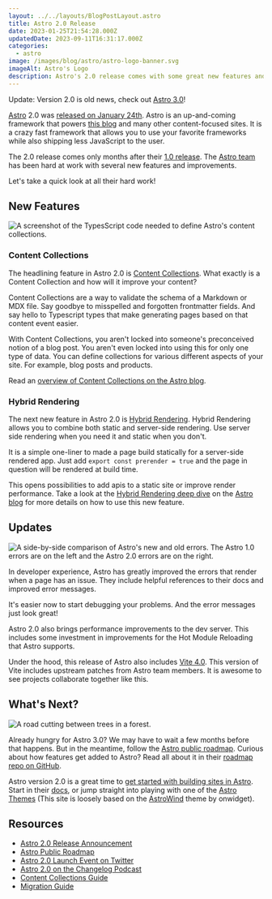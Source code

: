 ```yaml
---
layout: ../../layouts/BlogPostLayout.astro
title: Astro 2.0 Release
date: 2023-01-25T21:54:28.000Z
updatedDate: 2023-09-11T16:31:17.000Z
categories:
  - astro
image: /images/blog/astro/astro-logo-banner.svg
imageAlt: Astro's Logo
description: Astro's 2.0 release comes with some great new features and improvements.
---
```


Update: Version 2.0 is old news, check out [Astro 3.0](../astro-3-0-release/)!

[Astro](../astro/) 2.0 was [released on January 24th](https://astro.build/blog/astro-2/). Astro is an
up-and-coming framework that powers [this blog](/blog/built-with-astro/) and many
other content-focused sites. It is a crazy fast framework that allows you to use
your favorite frameworks while also shipping less JavaScript to the user.

The 2.0 release comes only months after their [1.0 release](/blog/astro-1-0-release/).
The [Astro team](https://astro.build/) has been hard at work with several new features
and improvements.

Let's take a quick look at all their hard work!

## New Features

<img src="/images/blog/astro/astro-2-0-content-collections.png" alt="A screenshot of the TypesScript code needed to define Astro's content collections." />

### Content Collections

The headlining feature in Astro 2.0 is [Content Collections](https://docs.astro.build/en/guides/content-collections/).
What exactly is a Content Collection and how will it improve your content?

Content Collections are a way to validate the schema of a Markdown or MDX file.
Say goodbye to misspelled and forgotten frontmatter fields. And say hello to
Typescript types that make generating pages based on that content event easier.

With Content Collections, you aren't locked into someone's preconceived notion
of a blog post. You aren't even locked into using this for only one type of data.
You can define collections for various different aspects of your site. For example,
blog posts and products.

Read an [overview of Content Collections on the Astro blog](https://astro.build/blog/introducing-content-collections/).

### Hybrid Rendering

The next new feature in Astro 2.0 is [Hybrid Rendering](https://astro.build/blog/astro-2/#hybrid-rendering-static-meets-dynamic).
Hybrid Rendering allows you to combine both static and server-side rendering.
Use server side rendering when you need it and static when you don't.

It is a simple one-liner to made a page build statically for a server-side rendered app.
Just add `export const prerender = true` and the page in question will be rendered
at build time.

This opens possibilities to add apis to a static site or improve render performance.
Take a look at the [Hybrid Rendering deep dive](https://astro.build/blog/hybrid-rendering/)
on the [Astro blog](https://astro.build/blog/) for more details on how to use this new feature.

## Updates

<img src="/images/blog/astro/astro-2-0-error-comparison.png" alt="A side-by-side comparison of Astro's new and old errors. The Astro 1.0 errors are on the left and the Astro 2.0 errors are on the right." />

In developer experience, Astro has greatly improved the errors that render when
a page has an issue. They include helpful references to their docs and improved
error messages.

It's easier now to start debugging your problems. And the error messages just look great!

Astro 2.0 also brings performance improvements to the dev server. This includes
some investment in improvements for the Hot Module Reloading that Astro supports.

Under the hood, this release of Astro also includes [Vite 4.0](https://vitejs.dev/).
This version of Vite includes upstream patches from Astro team members. It is awesome
to see projects collaborate together like this.

## What's Next?

<img src="/images/blog/generic/roadmap.png" alt="A road cutting between trees in a forest.">

Already hungry for Astro 3.0? We may have to wait a few months before that happens.
But in the meantime, follow the [Astro public roadmap](https://github.com/orgs/withastro/projects/11/views/1). Curious about how features get added to Astro? Read all about it in their
[roadmap repo on GitHub](https://github.com/withastro/roadmap).

Astro version 2.0 is a great time to [get started with building sites in Astro](https://docs.astro.build/en/getting-started/). Start in their [docs](https://docs.astro.build/en/install/auto/),
or jump straight into playing with one of the [Astro Themes](https://astro.build/themes/)
(This site is loosely based on the [AstroWind](https://astro.build/themes/details/astrowind/)
theme by onwidget).

## Resources

- [Astro 2.0 Release Announcement](https://astro.build/blog/astro-2/)
- [Astro Public Roadmap](https://github.com/orgs/withastro/projects/11/views/1)
- [Astro 2.0 Launch Event on Twitter](https://twitter.com/astrodotbuild/status/1617975871872323584)
- [Astro 2.0 on the Changelog Podcast](https://changelog.com/jsparty/260)
- [Content Collections Guide](https://docs.astro.build/en/guides/content-collections/)
- [Migration Guide](https://docs.astro.build/en/guides/upgrade-to/v2/)
